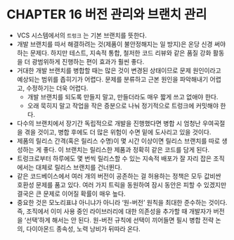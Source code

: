 # CHAPTER 16 버전 관리와 브랜치 관리

- VCS 시스템에서의 `트렁크` 는 기본 브랜치를 뜻한다.
- 개발 브랜치를 따서 해결하려는 것(제품이 불안정해지는 일 방지)은 온당 신경 써야 하는 문제다. 하지만 테스트, 지속적 통합, 철저한 코드 리뷰와 같은 품질 강화 활동을 더 광범위하게 진행하는 편이 효과가 훨씬 좋다.
- 거대한 개발 브랜치를 병합할 때는 많은 것이 변경된 상태이므로 문제 원인이라고 예상되는 범위를 좁히기가 어렵다. 문제를 분류하고 근본 원인을 파악해내기 어렵고, 수정하기는 더욱 어렵다.
    - 개발 브랜치를 되도록 만들지 말고, 만들더라도 매우 짧게 쓰고 없애야 한다.
    - 오래 묵히지 말고 작업을 작은 증분으로 나눠 정기적으로 트렁크에 커밋해야 한다.
- 다수의 브랜치에서 장기간 독립적으로 개발을 진행했다면 병합 시 엄청난 우여곡절을 겪을 것이고, 병합 후에도 더 많은 위험이 수면 밑에 도사리고 있을 것이다.
- 제품의 릴리스 간격(혹은 릴리스 수명)이 몇 시간 이상이면 릴리스 브랜치를 따로 생성하는 게 좋다. 이 브랜치는 릴리스한 제품과 정확히 같은 코드를 담게 된다.
- 트렁크로부터 하루에도 몇 번씩 릴리스할 수 있는 지속적 배포가 잘 자리 잡은 조직에서는 대체로 릴리스 브랜치를 건너뛴다.
- 같은 코드베이스에서 여러 개의 버전이 공존하는 걸 허용하는 정책은 모두 값비싼 호환성 문제를 품고 있다. 여러 가지 트릭을 동원하여 잠시 동안은 피할 수 있겠지만 결국은 큰 문제로 이어질 확률이 매우 높다.
- 중요한 것은 모노리표냐 아니냐가 아니라 ‘원-버전’ 원칙을 최대한 준수하는 것이다. 즉, 조직에서 이미 사용 중인 라이브러리에 대한 의존성을 추가할 때 개발자가 버전을 ‘선택’하게 해서는 안 된다. 원-버전 규칙에 선택이 끼어들면 필시 병합 전략 논의, 다이아몬드 종속성, 노력 낭비가 뒤따라 온다.